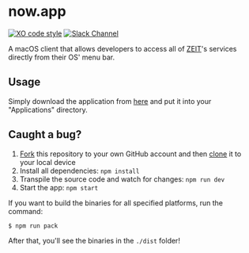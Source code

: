 # now.app

[![XO code style](https://img.shields.io/badge/code_style-XO-5ed9c7.svg)](https://github.com/sindresorhus/xo)
[![Slack Channel](https://zeit-slackin.now.sh/badge.svg)](https://zeit.chat/)

A macOS client that allows developers to access all of [ZEIT](https://zeit.co)'s services directly from their OS' menu bar.

## Usage

Simply download the application from [here](https://google.com) and put it into your "Applications" directory.

## Caught a bug?

1. [Fork](https://help.github.com/articles/fork-a-repo/) this repository to your own GitHub account and then [clone](https://help.github.com/articles/cloning-a-repository/) it to your local device
2. Install all dependencies: `npm install`
3. Transpile the source code and watch for changes: `npm run dev`
4. Start the app: `npm start`

If you want to build the binaries for all specified platforms, run the command:

```
$ npm run pack
```

After that, you'll see the binaries in the `./dist` folder!
